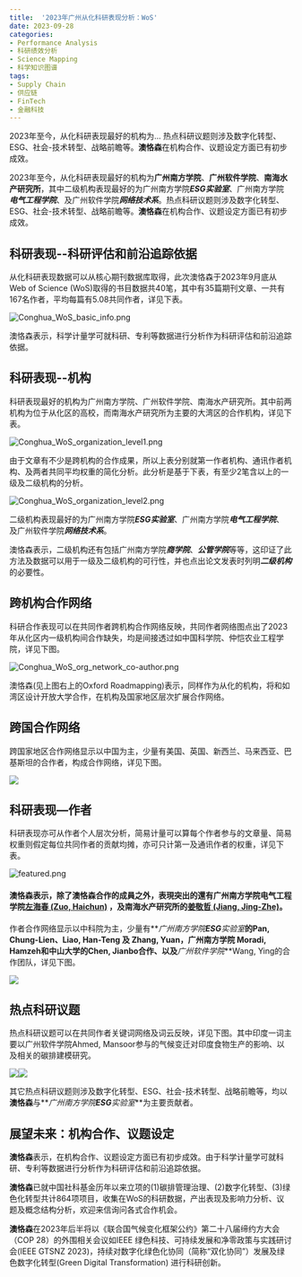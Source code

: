```yaml
---
title:  '2023年广州从化科研表现分析：WoS'
date: 2023-09-28
categories:
- Performance Analysis
- 科研绩效分析
- Science Mapping
- 科学知识图谱
tags:
- Supply Chain
- 供应链
- FinTech
- 金融科技
---
```


2023年至今，从化科研表现最好的机构为... 热点科研议题则涉及数字化转型、ESG、社会-技术转型、战略前瞻等。**澳恪森**在机构合作、议题设定方面已有初步成效。

<!--more-->

2023年至今，从化科研表现最好的机构为**广州南方学院**、**广州软件学院**、**南海水产研究所**，其中二级机构表现最好的为广州南方学院***ESG实验室***、广州南方学院***电气工程学院***、及广州软件学院***网络技术系***。热点科研议题则涉及数字化转型、ESG、社会-技术转型、战略前瞻等。**澳恪森**在机构合作、议题设定方面已有初步成效。

## 科研表现--科研评估和前沿追踪依据 

从化科研表现数据可以从核心期刊数据库取得，此次澳恪森于2023年9月底从Web of Science (WoS)取得的书目数据共40笔，其中有35篇期刊文章、一共有167名作者，平均每篇有5.08共同作者，详见下表。

![Conghua_WoS_basic_info.png](./Conghua_WoS_basic_info.png)

澳恪森表示，科学计量学可就科研、专利等数据进行分析作为科研评估和前沿追踪依据。

## 科研表现--机构                                  

科研表现最好的机构为广州南方学院、广州软件学院、南海水产研究所。其中前两机构为位于从化区的高校，而南海水产研究所为主要的大湾区的合作机构，详见下表。

![Conghua_WoS_organization_level1.png](./Conghua_WoS_organization_level1.png)

由于文章有不少是跨机构的合作成果，所以上表分别就第一作者机构、通讯作者机构、及两者共同平均权重的简化分析。此分析是基于下表，有至少2笔含以上的一级及二级机构的分析。

![Conghua_WoS_organization_level2.png](./Conghua_WoS_organization_level2.png)

二级机构表现最好的为广州南方学院***ESG实验室***、广州南方学院***电气工程学院***、及广州软件学院***网络技术系***。

澳恪森表示，二级机构还有包括广州南方学院***商学院***、***公管学院***等等，这印证了此方法及数据可以用于一级及二级机构的可行性，并也点出论文发表时列明***二级机构***的必要性。

## 跨机构合作网络

科研合作表现可以在共同作者跨机构合作网络反映，共同作者网络图点出了2023年从化区内一级机构间合作缺失，均是间接透过如中国科学院、仲恺农业工程学院，详见下图。

![Conghua_WoS_org_network_co-author.png](./Conghua_WoS_org_network_co-author.png)

澳恪森(见上图右上的Oxford Roadmapping)表示，同样作为从化的机构，将和如湾区设计开放大学合作，在机构及国家地区层次扩展合作网络。

## 跨国合作网络

跨国家地区合作网络显示以中国为主，少量有美国、英国、新西兰、马来西亚、巴基斯坦的合作者，构成合作网络，详见下图。

![](file:///C:/Users/Hante/AppData/Local/Temp/msohtmlclip1/01/clip_image010.png)

## 科研表现—作者

科研表现亦可从作者个人层次分析，简易计量可以算每个作者参与的文章量、简易权重则假定每位共同作者的贡献均摊，亦可只计第一及通讯作者的权重，详见下表。

![featured.png](./featured.png)

#### 澳恪森表示，除了澳恪森合作的成員之外，表現突出的還有**广州南方学院电气工程学院**[左海春 (Zuo, Haichun)](https://sece.nfu.edu.cn/szll/szll1/177aa8480fa04fbdb03eb863e2fb8a14.htm) ，及南海水产研究所的[姜敬哲 (Jiang, Jing-Zhe)](https://southchinafish.ac.cn/info/1137/6613.htm)。

作者合作网络显示以中科院为主，少量有**_广州南方学院_****_ESG_****_实验室_**的Pan, Chung-Lien、Liao, Han-Teng 及 Zhang, Yuan，**广州南方学院** Moradi, Hamzeh和中山大学的Chen, Jianbo合作、以及**_广州软件学院_**Wang, Ying的合作团队，详见下图。

![](file:///C:/Users/Hante/AppData/Local/Temp/msohtmlclip1/01/clip_image014.png)

## 热点科研议题

热点科研议题可以在共同作者关键词网络及词云反映，详见下图。其中印度一词主要以广州软件学院Ahmed, Mansoor参与的气候变迁对印度食物生产的影响、以及相关的碳排建模研究。

![](file:///C:/Users/Hante/AppData/Local/Temp/msohtmlclip1/01/clip_image016.png)![](file:///C:/Users/Hante/AppData/Local/Temp/msohtmlclip1/01/clip_image018.jpg)

其它热点科研议题则涉及数字化转型、ESG、社会-技术转型、战略前瞻等，均以**澳恪森**与**_广州南方学院_****_ESG_****_实验室_**为主要贡献者。

## 展望未来：机构合作、议题设定

**澳恪森**表示，在机构合作、议题设定方面已有初步成效。由于科学计量学可就科研、专利等数据进行分析作为科研评估和前沿追踪依据。

**澳恪森**已就中国社科基金历年以来立项的(1)碳排管理治理、(2)数字化转型、(3)绿色化转型共计864项项目，收集在WoS的科研数据，产出表现及影响力分析、议题及概念结构分析，欢迎来信询问各式合作机会。

**澳恪森**在2023年后半将以《联合国气候变化框架公约》第二十八届缔约方大会（COP 28）的外围相关会议如IEEE 绿色科技、可持续发展和净零政策与实践研讨会(IEEE GTSNZ 2023)，持续对数字化绿色化协同（简称“双化协同”）发展及绿色数字化转型(Green Digital Transformation) 进行科研创新。
